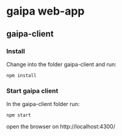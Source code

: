 gaipa web-app
=============

gaipa-client
------------

### Install

Change into the folder gaipa-client and run:

``
npm install
``

### Start gaipa client

In the gaipa-client folder run:

``
npm start
``

open the browser on http://localhost:4300/


